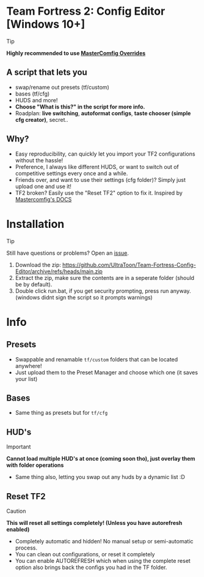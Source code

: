# Team Fortress 2: Config Editor [Windows 10+]
> [!TIP]  
> **Highly recommended to use [MasterComfig Overrides](https://docs.comfig.app/page/customization/custom_configs/)**
## A script that lets you 
- swap/rename out presets (tf/custom)
- bases (tf/cfg)
- HUDS and more!
- **Choose "What is this?" in the script for more info.**  
- Roadplan: **live switching**, **autoformat configs**, **taste chooser (simple cfg creator)**, secret..


## Why?
- Easy reproducibility, can quickly let you import your TF2 configurations without the hassle!
- Preference, I always like different HUDS, or want to switch out of competitive settings every once and a while.
- Friends over, and want to use their settings (cfg folder)? Simply just upload one and use it!
- TF2 broken? Easily use the "Reset TF2" option to fix it. Inspired by [Mastercomfig's DOCS](https://docs.comfig.app/latest/setup/clean_up/)

# Installation
> [!TIP]
> Still have questions or problems? Open an [issue](https://github.com/UltraToon/Team-Fortress-Config-Editor/issues).
1. Download the zip: https://github.com/UltraToon/Team-Fortress-Config-Editor/archive/refs/heads/main.zip
2. Extract the zip, make sure the contents are in a seperate folder (should be by default).
3. Double click run.bat, if you get security prompting, press run anyway. (windows didnt sign the script so it prompts warnings)

# Info

## Presets
- Swappable and renamable `tf/custom` folders that can be located anywhere!
- Just upload them to the Preset Manager and choose which one (it saves your list)

## Bases
- Same thing as presets but for `tf/cfg`

## HUD's
> [!IMPORTANT]
> **Cannot load multiple HUD's at once (coming soon tho), just overlay them with folder operations**
- Same thing also, letting you swap out any huds by a dynamic list :D


## Reset TF2
> [!CAUTION]
> **This will reset all settings completely! (Unless you have autorefresh enabled)**
- Completely automatic and hidden! No manual setup or semi-automatic process.
- You can clean out configurations, or reset it completely
- You can enable AUTOREFRESH which when using the complete reset option also brings back the configs you had in the TF folder.
